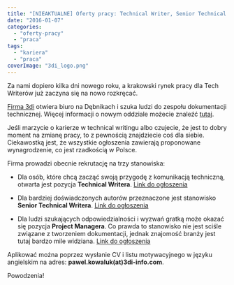 ```yaml
---
title: "[NIEAKTUALNE] Oferty pracy: Technical Writer, Senior Technical Writer, Project Manager"
date: "2016-01-07"
categories: 
  - "oferty-pracy"
  - "praca"
tags: 
  - "kariera"
  - "praca"
coverImage: "3di_logo.png"
---
```


Za nami dopiero kilka dni nowego roku, a krakowski rynek pracy dla Tech Writerów już zaczyna się na nowo rozkręcać.

[Firma 3di](http://www.3di-info.com/) otwiera biuro na Dębnikach i szuka ludzi do zespołu dokumentacji technicznej. Więcej informacji o nowym oddziale możecie znaleźć [tutaj](http://www.3di-info.com/news-resources/3di-poland-opens-in-january-2016).

Jeśli marzycie o karierze w technical writingu albo czujecie, że jest to dobry moment na zmianę pracy, to z pewnością znajdziecie coś dla siebie. Ciekawostką jest, że wszystkie ogłoszenia zawierają proponowane wynagrodzenie, co jest rzadkością w Polsce.

Firma prowadzi obecnie rekrutację na trzy stanowiska:

- Dla osób, które chcą zacząć swoją przygodę z komunikacją techniczną, otwarta jest pozycja **Technical Writera**. [Link do ogłoszenia](http://www.3di-info.com/pk6824-techwriter/)
    
- Dla bardziej doświadczonych autorów przeznaczone jest stanowisko **Senior Technical Writera**. [Link do ogłoszenia](http://www.3di-info.com/pk6825-sentechwriter/)
    
- Dla ludzi szukających odpowiedzialności i wyzwań gratką może okazać się pozycja **Project Managera**. Co prawda to stanowisko nie jest sciśle związane z tworzeniem dokumentacji, jednak znajomość branży jest tutaj bardzo mile widziana. [Link do ogłoszenia](http://www.3di-info.com/pk6826-projmgr)
    

Aplikować można poprzez wysłanie CV i listu motywacyjnego w języku angielskim na adres: **pawel.kowaluk(at)3di-info.com**.

Powodzenia!
